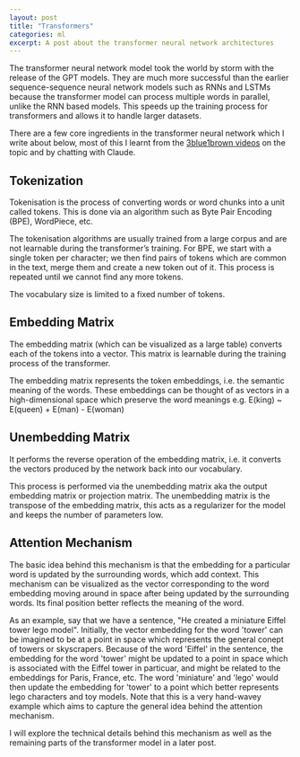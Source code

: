 ```yaml
---
layout: post
title: "Transformers"
categories: ml
excerpt: A post about the transformer neural network architectures
---
```


The transformer neural network model took the world by storm with the release of the GPT models.
They are much more successful than the earlier sequence-sequence neural network models such as RNNs and LSTMs because the transformer model can process multiple words in parallel, unlike the RNN based models. 
This speeds up the training process for transformers and allows it to handle larger datasets.  

There are a few core ingredients in the transformer neural network which I write about below, most of this I learnt from the [3blue1brown videos](https://www.youtube.com/playlist?list=PLZHQObOWTQDNU6R1_67000Dx_ZCJB-3pi) on the topic and by chatting with Claude.  



## Tokenization
Tokenisation is the process of converting words or word chunks into a  unit called tokens.
This is done via an algorithm such as Byte Pair Encoding (BPE), WordPiece, etc.  

The tokenisation algorithms are usually trained from a large corpus and are not learnable during the transformer’s training.
For BPE, we start with a single token per character; we then find pairs of tokens which are common in the text, merge them and create a new token out of it.
This process is repeated until we cannot find any more tokens.

The vocabulary size is limited to a fixed number of tokens.


## Embedding Matrix
The embedding matrix (which can be visualized as a large table) converts each of the tokens into a vector.
This matrix is learnable during the training process of the transformer.

The embedding matrix represents the token embeddings, i.e. the semantic meaning of the words.
These embeddings can be thought of as vectors in a high-dimensional space which preserve the word meanings
e.g. E(king) ~ E(queen) + E(man) - E(woman)


## Unembedding Matrix
It performs the reverse operation of the embedding matrix, i.e. it converts the vectors produced by the network back into our vocabulary.

This process is performed via the unembedding matrix aka the output embedding matrix or projection matrix.
The unembedding matrix is the transpose of the embedding matrix, this acts as a regularizer for the model and keeps the number of parameters low.  


## Attention Mechanism
The basic idea behind this mechanism is that the embedding for a particular word is updated by the surrounding words, which add context.
This mechanism can be visualized as the vector corresponding to the word embedding moving around in space after being updated by the surrounding words.
Its final position better reflects the meaning of the word.  

As an example, say that we have a sentence, "He created a miniature Eiffel tower lego model".
Initially, the vector embedding for the word 'tower' can be imagined to be at a point in space which represents the general conept of towers or skyscrapers.
Because of the word 'Eiffel' in the sentence, the embedding for the word 'tower' might be updated to a point in space which is associated with the Eiffel tower in particuar, and might be related to the embeddings for Paris, France, etc.
The word 'miniature' and 'lego' would then update the embedding for 'tower' to a point which better represents lego characters and toy models.
Note that this is a very hand-wavey example which aims to capture the general idea behind the attention mechanism.  

I will explore the technical details behind this mechanism as well as the remaining parts of the transformer model in a later post.
